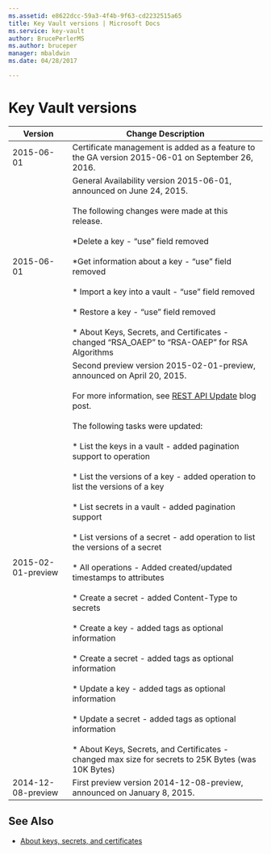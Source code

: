```yaml
---
ms.assetid: e8622dcc-59a3-4f4b-9f63-cd2232515a65
title: Key Vault versions | Microsoft Docs
ms.service: key-vault
author: BrucePerlerMS
ms.author: bruceper
manager: mbaldwin
ms.date: 04/28/2017

---
```

# Key Vault versions
|Version|Change Description|  
|-------------|------------------------|  
|2015-06-01|Certificate management is added as a feature to the GA version 2015-06-01 on September 26, 2016.|  
|2015-06-01|General Availability version 2015-06-01, announced on June 24, 2015. <br /><br /> The following changes were made at this release. <br /><br /> \*Delete a key - “use” field removed <br /><br /> \*Get information about a key - “use” field removed<br /><br /> \*                                                    Import a key into a vault - “use” field removed<br /><br /> \*                                                    Restore a key - “use” field removed<br /><br /> \*                                                    About Keys, Secrets, and Certificates - changed “RSA_OAEP” to “RSA-OAEP” for RSA Algorithms|  
|2015-02-01-preview|Second preview version 2015-02-01-preview, announced on April 20, 2015.<br /><br /> For more information, see                              [REST API Update](http://blogs.technet.com/b/kv/archive/2015/04/20/empty-3.aspx) blog post.<br /><br /> The following tasks were updated:<br /><br /> \*                                                    List the keys in a vault - added pagination support to operation<br /><br /> \*                                                    List the versions of a key - added operation to list the versions of a key<br /><br /> \*                                                    List secrets in a vault - added pagination support<br /><br /> \*                                                    List versions of a secret - add operation to list the versions of a secret<br /><br /> \* All operations - Added created/updated timestamps to attributes<br /><br /> \*                                                    Create a secret - added Content-Type to secrets<br /><br /> \*                                                    Create a key - added tags as optional information<br /><br /> \*                                                    Create a secret - added tags as optional information<br /><br /> \*                                                    Update a key - added tags as optional information<br /><br /> \*                                                    Update a secret - added tags as optional information<br /><br /> \*                                                    About Keys, Secrets, and Certificates - changed max size for secrets to 25K Bytes (was 10K Bytes)|  
|2014-12-08-preview|First preview version 2014-12-08-preview, announced on January 8, 2015.|
## See Also
- [About keys, secrets, and certificates](about-keys--secrets-and-certificates.md)
